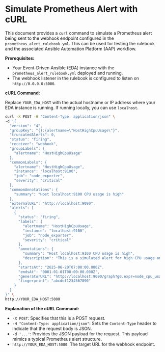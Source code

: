 # Simulate Prometheus Alert with cURL

This document provides a `curl` command to simulate a Prometheus alert being sent to the webhook endpoint configured in the `prometheus_alert_rulebook.yml`. This can be used for testing the rulebook and the associated Ansible Automation Platform (AAP) workflow.

**Prerequisites:**

*   Your Event-Driven Ansible (EDA) instance with the `prometheus_alert_rulebook.yml` deployed and running.
*   The webhook listener in the rulebook is configured to listen on `http://0.0.0.0:5000`.

**cURL Command:**

Replace `YOUR_EDA_HOST` with the actual hostname or IP address where your EDA instance is running. If running locally, you can use `localhost`.

```bash
curl -X POST -H "Content-Type: application/json" \
-d '{
  "version": "4",
  "groupKey": "{}:{alertname=\"HostHighCpuUsage\"}",
  "truncatedAlerts": 0,
  "status": "firing",
  "receiver": "webhook",
  "groupLabels": {
    "alertname": "HostHighCpuUsage"
  },
  "commonLabels": {
    "alertname": "HostHighCpuUsage",
    "instance": "localhost:9100",
    "job": "node_exporter",
    "severity": "critical"
  },
  "commonAnnotations": {
    "summary": "Host localhost:9100 CPU usage is high"
  },
  "externalURL": "http://localhost:9090",
  "alerts": [
    {
      "status": "firing",
      "labels": {
        "alertname": "HostHighCpuUsage",
        "instance": "localhost:9100",
        "job": "node_exporter",
        "severity": "critical"
      },
      "annotations": {
        "summary": "Host localhost:9100 CPU usage is high",
        "description": "This is a simulated alert for high CPU usage on localhost:9100."
      },
      "startsAt": "2025-06-20T07:00:00.000Z",
      "endsAt": "0001-01-01T00:00:00.000Z",
      "generatorURL": "http://localhost:9090/graph?g0.expr=node_cpu_usage_total%7Bmode%3D%22idle%22%7D+%3C+10&g0.tab=1",
      "fingerprint": "abcdef1234567890"
    }
  ]
}' \
http://YOUR_EDA_HOST:5000


```

**Explanation of the cURL Command:**

*   `-X POST`: Specifies that this is a POST request.
*   `-H "Content-Type: application/json"`: Sets the `Content-Type` header to indicate that the request body is JSON.
*   `-d '...'`: Provides the JSON payload for the request. This payload mimics a typical Prometheus alert structure.
*   `http://YOUR_EDA_HOST:5000`: The target URL for the webhook endpoint.